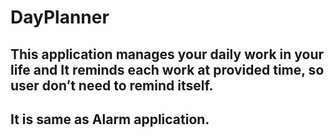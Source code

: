 # DayPlanner
## This application manages your daily work in your life and It reminds each work at provided time, so user don’t need to remind itself.
## It is same as Alarm application.
